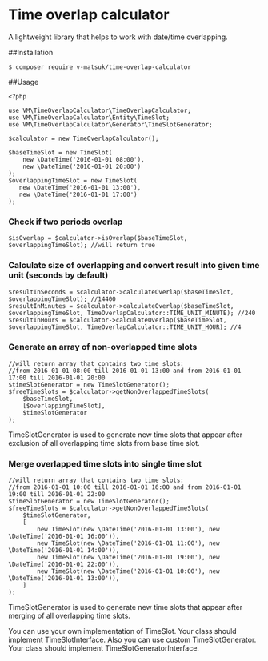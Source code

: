 # Time overlap calculator

A lightweight library that helps to work with date/time overlapping.

##Installation
```
$ composer require v-matsuk/time-overlap-calculator
```

##Usage
```
<?php

use VM\TimeOverlapCalculator\TimeOverlapCalculator;
use VM\TimeOverlapCalculator\Entity\TimeSlot;
use VM\TimeOverlapCalculator\Generator\TimeSlotGenerator;

$calculator = new TimeOverlapCalculator();

$baseTimeSlot = new TimeSlot(
    new \DateTime('2016-01-01 08:00'),
    new \DateTime('2016-01-01 20:00')
);
$overlappingTimeSlot = new TimeSlot(
   new \DateTime('2016-01-01 13:00'),
   new \DateTime('2016-01-01 17:00')
);
```
### Check if two periods overlap
```
$isOverlap = $calculator->isOverlap($baseTimeSlot, $overlappingTimeSlot); //will return true
```
### Calculate size of overlapping and convert result into given time unit (seconds by default)
```
$resultInSeconds = $calculator->calculateOverlap($baseTimeSlot, $overlappingTimeSlot); //14400
$resultInMinutes = $calculator->calculateOverlap($baseTimeSlot, $overlappingTimeSlot, TimeOverlapCalculator::TIME_UNIT_MINUTE); //240
$resultInHours = $calculator->calculateOverlap($baseTimeSlot, $overlappingTimeSlot, TimeOverlapCalculator::TIME_UNIT_HOUR); //4
```
### Generate an array of non-overlapped time slots
```
//will return array that contains two time slots:
//from 2016-01-01 08:00 till 2016-01-01 13:00 and from 2016-01-01 17:00 till 2016-01-01 20:00
$timeSlotGenerator = new TimeSlotGenerator();
$freeTimeSlots = $calculator->getNonOverlappedTimeSlots(
    $baseTimeSlot,
    [$overlappingTimeSlot],
    $timeSlotGenerator
);
```
TimeSlotGenerator is used to generate new time slots that appear after exclusion of all overlapping time slots from base time slot.

### Merge overlapped time slots into single time slot
```
//will return array that contains two time slots:
//from 2016-01-01 10:00 till 2016-01-01 16:00 and from 2016-01-01 19:00 till 2016-01-01 22:00
$timeSlotGenerator = new TimeSlotGenerator();
$freeTimeSlots = $calculator->getNonOverlappedTimeSlots(
    $timeSlotGenerator,
    [
        new TimeSlot(new \DateTime('2016-01-01 13:00'), new \DateTime('2016-01-01 16:00')),
        new TimeSlot(new \DateTime('2016-01-01 11:00'), new \DateTime('2016-01-01 14:00')),
        new TimeSlot(new \DateTime('2016-01-01 19:00'), new \DateTime('2016-01-01 22:00')),
        new TimeSlot(new \DateTime('2016-01-01 10:00'), new \DateTime('2016-01-01 13:00')),
    ]
);
```
TimeSlotGenerator is used to generate new time slots that appear after merging of all overlapping time slots.

You can use your own implementation of TimeSlot. Your class should implement TimeSlotInterface.
Also you can use custom TimeSlotGenerator. Your class should implement TimeSlotGeneratorInterface.
